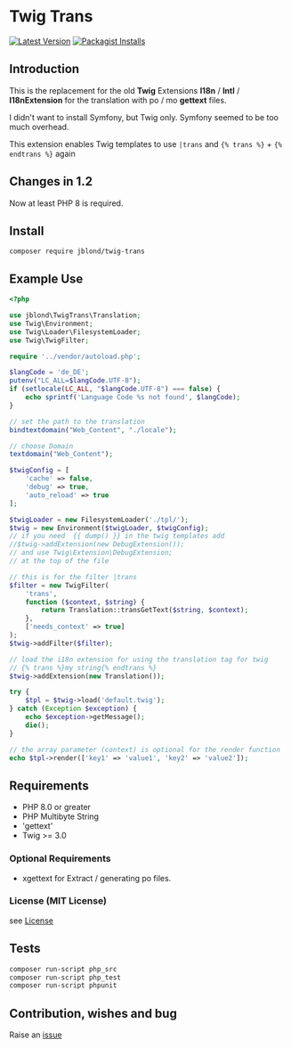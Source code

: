 # Twig Trans

[![Latest Version](https://img.shields.io/github/release/JBlond/twig-trans.svg?style=flat-square&label=Release)](https://github.com/JBlond/twig-trans/releases) 
[![Packagist Installs](https://badgen.net/packagist/dt/jblond/twig-trans)](https://packagist.org/packages/jblond/twig-trans)

## Introduction

This is the replacement for the old **Twig** Extensions **I18n** / **Intl** / **I18nExtension** for the translation with po / mo 
**gettext** files.

I didn't want to install Symfony, but Twig only. Symfony seemed to be too much overhead.

This extension enables Twig templates to use `|trans` and `{% trans %}` + `{% endtrans %}` again

## Changes in 1.2

Now at least PHP 8 is required.

## Install

```shell
composer require jblond/twig-trans
```

## Example Use

```PHP
<?php

use jblond\TwigTrans\Translation;
use Twig\Environment;
use Twig\Loader\FilesystemLoader;
use Twig\TwigFilter;

require '../vendor/autoload.php';

$langCode = 'de_DE';
putenv("LC_ALL=$langCode.UTF-8");
if (setlocale(LC_ALL, "$langCode.UTF-8") === false) {
    echo sprintf('Language Code %s not found', $langCode);
}

// set the path to the translation
bindtextdomain("Web_Content", "./locale");

// choose Domain
textdomain("Web_Content");

$twigConfig = [
    'cache' => false,
    'debug' => true,
    'auto_reload' => true
];

$twigLoader = new FilesystemLoader('./tpl/');
$twig = new Environment($twigLoader, $twigConfig);
// if you need  {{ dump() }} in the twig templates add
//$twig->addExtension(new DebugExtension());
// and use Twig\Extension\DebugExtension;
// at the top of the file

// this is for the filter |trans
$filter = new TwigFilter(
    'trans', 
    function ($context, $string) {
        return Translation::transGetText($string, $context);
    }, 
    ['needs_context' => true]
);
$twig->addFilter($filter);

// load the i18n extension for using the translation tag for twig
// {% trans %}my string{% endtrans %}
$twig->addExtension(new Translation());

try {
    $tpl = $twig->load('default.twig');
} catch (Exception $exception) {
    echo $exception->getMessage();
    die();
}

// the array parameter (context) is optional for the render function
echo $tpl->render(['key1' => 'value1', 'key2' => 'value2']);
```


## Requirements

* PHP 8.0 or greater
* PHP Multibyte String 
* 'gettext'
* Twig >= 3.0

### Optional Requirements

* xgettext for Extract / generating po files.

### License (MIT License)

see [License](LICENSE)

## Tests

```bash
composer run-script php_src
composer run-script php_test
composer run-script phpunit
```

## Contribution, wishes and bug

Raise an [issue](https://github.com/JBlond/twig-trans/issues)
